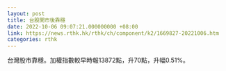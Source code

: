 ```yaml
---
layout: post
title: 台股開市後靠穩
date: 2022-10-06 09:07:21.000000000 +08:00
link: https://news.rthk.hk/rthk/ch/component/k2/1669827-20221006.htm
categories: rthk
---
```


台灣股市靠穩。加權指數較早時報13872點，升70點，升幅0.51%。
